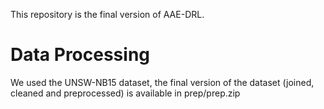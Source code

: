 This repository is the final version of AAE-DRL.

# Data Processing
We used the UNSW-NB15 dataset, the final version of the dataset (joined, cleaned and preprocessed) is available in prep/prep.zip
